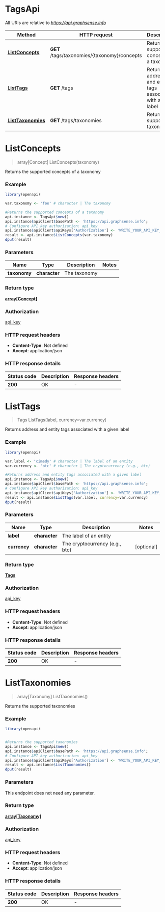 # TagsApi

All URIs are relative to *https://api.graphsense.info*

Method | HTTP request | Description
------------- | ------------- | -------------
[**ListConcepts**](TagsApi.md#ListConcepts) | **GET** /tags/taxonomies/{taxonomy}/concepts | Returns the supported concepts of a taxonomy
[**ListTags**](TagsApi.md#ListTags) | **GET** /tags | Returns address and entity tags associated with a given label
[**ListTaxonomies**](TagsApi.md#ListTaxonomies) | **GET** /tags/taxonomies | Returns the supported taxonomies


# **ListConcepts**
> array[Concept] ListConcepts(taxonomy)

Returns the supported concepts of a taxonomy

### Example
```R
library(openapi)

var.taxonomy <- 'foo' # character | The taxonomy

#Returns the supported concepts of a taxonomy
api.instance <- TagsApi$new()
api.instance$apiClient$basePath <- 'https://api.graphsense.info';
# Configure API key authorization: api_key
api.instance$apiClient$apiKeys['Authorization'] <- 'WRITE_YOUR_API_KEY_HERE';
result <- api.instance$ListConcepts(var.taxonomy)
dput(result)
```

### Parameters

Name | Type | Description  | Notes
------------- | ------------- | ------------- | -------------
 **taxonomy** | **character**| The taxonomy | 

### Return type

[**array[Concept]**](concept.md)

### Authorization

[api_key](../README.md#api_key)

### HTTP request headers

 - **Content-Type**: Not defined
 - **Accept**: application/json

### HTTP response details
| Status code | Description | Response headers |
|-------------|-------------|------------------|
| **200** | OK |  -  |

# **ListTags**
> Tags ListTags(label, currency=var.currency)

Returns address and entity tags associated with a given label

### Example
```R
library(openapi)

var.label <- 'cimedy' # character | The label of an entity
var.currency <- 'btc' # character | The cryptocurrency (e.g., btc)

#Returns address and entity tags associated with a given label
api.instance <- TagsApi$new()
api.instance$apiClient$basePath <- 'https://api.graphsense.info';
# Configure API key authorization: api_key
api.instance$apiClient$apiKeys['Authorization'] <- 'WRITE_YOUR_API_KEY_HERE';
result <- api.instance$ListTags(var.label, currency=var.currency)
dput(result)
```

### Parameters

Name | Type | Description  | Notes
------------- | ------------- | ------------- | -------------
 **label** | **character**| The label of an entity | 
 **currency** | **character**| The cryptocurrency (e.g., btc) | [optional] 

### Return type

[**Tags**](tags.md)

### Authorization

[api_key](../README.md#api_key)

### HTTP request headers

 - **Content-Type**: Not defined
 - **Accept**: application/json

### HTTP response details
| Status code | Description | Response headers |
|-------------|-------------|------------------|
| **200** | OK |  -  |

# **ListTaxonomies**
> array[Taxonomy] ListTaxonomies()

Returns the supported taxonomies

### Example
```R
library(openapi)


#Returns the supported taxonomies
api.instance <- TagsApi$new()
api.instance$apiClient$basePath <- 'https://api.graphsense.info';
# Configure API key authorization: api_key
api.instance$apiClient$apiKeys['Authorization'] <- 'WRITE_YOUR_API_KEY_HERE';
result <- api.instance$ListTaxonomies()
dput(result)
```

### Parameters
This endpoint does not need any parameter.

### Return type

[**array[Taxonomy]**](taxonomy.md)

### Authorization

[api_key](../README.md#api_key)

### HTTP request headers

 - **Content-Type**: Not defined
 - **Accept**: application/json

### HTTP response details
| Status code | Description | Response headers |
|-------------|-------------|------------------|
| **200** | OK |  -  |

